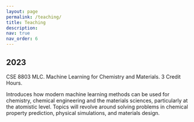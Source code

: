 ```yaml
---
layout: page
permalink: /teaching/
title: Teaching
description: 
nav: true
nav_order: 6
---
```


<h2>2023</h2>
CSE 8803 MLC. Machine Learning for Chemistry and Materials. 3 Credit Hours. 

Introduces how modern machine learning methods can be used for chemistry, chemical engineering and the materials sciences, particularly at the atomistic level. Topics will revolve around solving problems in chemical property prediction, physical simulations, and materials design.